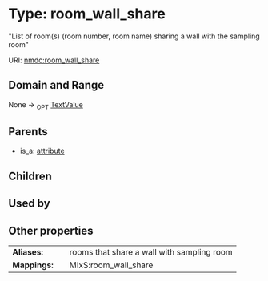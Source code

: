 
# Type: room_wall_share


"List of room(s) (room number, room name) sharing a wall with the sampling room"

URI: [nmdc:room_wall_share](https://microbiomedata/meta/room_wall_share)


## Domain and Range

None ->  <sub>OPT</sub> [TextValue](TextValue.md)

## Parents

 *  is_a: [attribute](attribute.md)

## Children


## Used by


## Other properties

|  |  |  |
| --- | --- | --- |
| **Aliases:** | | rooms that share a wall with sampling room |
| **Mappings:** | | MIxS:room_wall_share |

